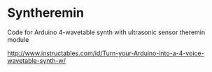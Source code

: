 # Syntheremin
Code for Arduino 4-wavetable synth with ultrasonic sensor theremin module

http://www.instructables.com/id/Turn-your-Arduino-into-a-4-voice-wavetable-synth-w/
